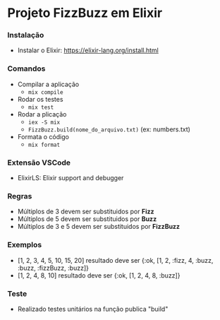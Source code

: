 # Projeto FizzBuzz em Elixir

### Instalação
- Instalar o Elixir: https://elixir-lang.org/install.html

### Comandos
- Compilar a aplicação
  - `mix compile`
- Rodar os testes
  - `mix test`
- Rodar a plicação
  - `iex -S mix`
  - `FizzBuzz.build(nome_do_arquivo.txt)` (ex: numbers.txt)
- Formata o código
  - `mix format`

### Extensão VSCode
- ElixirLS: Elixir support and debugger

### Regras
- Múltiplos de 3 devem ser substituidos por **Fizz**
- Múltiplos de 5 devem ser substituidos por **Buzz**
- Múltiplos de 3 e 5 devem ser substituidos por **FizzBuzz**

### Exemplos
- [1, 2, 3, 4, 5, 10, 15, 20] resultado deve ser {:ok, [1, 2, :fizz, 4, :buzz, :buzz, :fizzBuzz, :buzz]}
- [1, 2, 4, 8, 10] resultado deve ser {:ok, [1, 2, 4, 8, :buzz]}

### Teste
- Realizado testes unitários na função publica "build"
